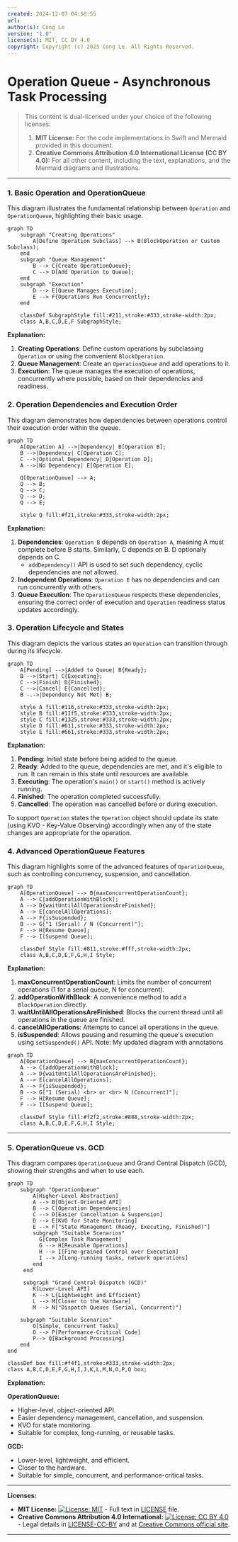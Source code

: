 ```yaml
---
created: 2024-12-07 04:58:55
url:
author(s): Cong Le
version: "1.0"
license(s): MIT, CC BY 4.0
copyright: Copyright (c) 2025 Cong Le. All Rights Reserved.
---
```



# Operation Queue - Asynchronous Task Processing
> This content is dual-licensed under your choice of the following licenses:
> 1.  **MIT License:** For the code implementations in Swift and Mermaid provided in this document.
> 2.  **Creative Commons Attribution 4.0 International License (CC BY 4.0):** For all other content, including the text, explanations, and the Mermaid diagrams and illustrations.

---

### 1. Basic Operation and OperationQueue

This diagram illustrates the fundamental relationship between `Operation` and `OperationQueue`, highlighting their basic usage.

```mermaid
graph TD
    subgraph "Creating Operations"
        A[Define Operation Subclass] --> B(BlockOperation or Custom Subclass);
    end
    subgraph "Queue Management"
        B --> C{Create OperationQueue};
        C --> D[Add Operation to Queue];
    end
    subgraph "Execution"
        D --> E[Queue Manages Execution];
        E --> F{Operations Run Concurrently};
    end
    
    classDef SubgraphStyle fill:#211,stroke:#333,stroke-width:2px;
    class A,B,C,D,E,F SubgraphStyle;

```

**Explanation:**

1. **Creating Operations**: Define custom operations by subclassing `Operation` or using the convenient `BlockOperation`.
2. **Queue Management**: Create an `OperationQueue` and add operations to it.
3. **Execution**: The queue manages the execution of operations, concurrently where possible, based on their dependencies and readiness.

### 2. Operation Dependencies and Execution Order

This diagram demonstrates how dependencies between operations control their execution order within the queue.

```mermaid
graph TD
    A[Operation A] -->|Dependency| B[Operation B];
    B -->|Dependency| C[Operation C];
    C -->|Optional Dependency| D[Operation D];
    A -->|No Dependency| E[Operation E];

    Q[OperationQueue] --> A;
    Q --> B;
    Q --> C;
    Q --> D;
    Q --> E;

    style Q fill:#f21,stroke:#333,stroke-width:2px;

```

**Explanation:**

1. **Dependencies**: `Operation B` depends on `Operation A`, meaning A must complete before B starts. Similarly, C depends on B. D optionally depends on C.
    -   `addDependency()` API is used to set such dependency, cyclic dependencies are not allowed.
2. **Independent Operations**: `Operation E` has no dependencies and can run concurrently with others.
3. **Queue Execution**: The `OperationQueue` respects these dependencies, ensuring the correct order of execution and `Operation` readiness status updates accordingly.

### 3. Operation Lifecycle and States

This diagram depicts the various states an `Operation` can transition through during its lifecycle.

```mermaid
graph TD
    A[Pending] -->|Added to Queue| B{Ready};
    B -->|Start| C{Executing};
    C -->|Finish| D{Finished};
    C -->|Cancel| E{Cancelled};
    B -.->|Dependency Not Met| B;

    style A fill:#116,stroke:#333,stroke-width:2px;
    style B fill:#11f5,stroke:#333,stroke-width:2px;
    style C fill:#1325,stroke:#333,stroke-width:2px;
    style D fill:#611,stroke:#333,stroke-width:2px;
    style E fill:#661,stroke:#333,stroke-width:2px;

```

**Explanation:**

1. **Pending**: Initial state before being added to the queue.
2. **Ready**: Added to the queue, dependencies are met, and it's eligible to run. It can remain in this state until resources are available.
3. **Executing**: The operation's `main()` or `start()` method is actively running.
4. **Finished**: The operation completed successfully.
5. **Cancelled**: The operation was cancelled before or during execution.

To support `Operation` states the `Operation` object should update its state (using KVO - Key-Value Observing) accordingly when any of the state changes are appropriate for the operation.

### 4. Advanced OperationQueue Features

This diagram highlights some of the advanced features of `OperationQueue`, such as controlling concurrency, suspension, and cancellation.

```mermaid
graph TD
    A[OperationQueue] --> B{maxConcurrentOperationCount};
    A --> C[addOperationWithBlock];
    A --> D{waitUntilAllOperationsAreFinished};
    A --> E[cancelAllOperations];
    A --> F{isSuspended};
    B --> G["1 (Serial) / N (Concurrent)"];
    F --> H[Resume Queue];
    F --> I[Suspend Queue];
    
    classDef Style fill:#811,stroke:#fff,stroke-width:2px;
    class A,B,C,D,E,F,G,H,I Style;

```

**Explanation:**

1. **maxConcurrentOperationCount**: Limits the number of concurrent operations (1 for a serial queue, N for concurrent).
2. **addOperationWithBlock**: A convenience method to add a `BlockOperation` directly.
3. **waitUntilAllOperationsAreFinished**: Blocks the current thread until all operations in the queue are finished.
4. **cancelAllOperations**: Attempts to cancel all operations in the queue.
5. **isSuspended**: Allows pausing and resuming the queue's execution using `setSuspended()` API.
 Note: 
My updated diagram with annotations

```mermaid
graph TD
    A[OperationQueue] --> B{maxConcurrentOperationCount};
    A --> C[addOperationWithBlock];
    A --> D{waitUntilAllOperationsAreFinished};
    A --> E[cancelAllOperations];
    A --> F{isSuspended};
    B --> G["1 (Serial) <br> or <br> N (Concurrent)"];
    F --> H[Resume Queue];
    F --> I[Suspend Queue];
    
    classDef Style fill:#f2f2,stroke:#888,stroke-width:2px;
    class A,B,C,D,E,F,G,H,I Style;

```



---

### 5. OperationQueue vs. GCD

This diagram compares `OperationQueue` and Grand Central Dispatch (GCD), showing their strengths and when to use each.

```mermaid
graph TD
    subgraph "OperationQueue"
        A[Higher-Level Abstraction]
        A --> B[Object-Oriented API]
        B --> C[Operation Dependencies]
        C --> D[Easier Cancellation & Suspension]
        D --> E[KVO for State Monitoring]
        E --> F["State Management (Ready, Executing, Finished)"]
        subgraph "Suitable Scenarios"
          G[Complex Task Management]
          G --> H[Reusable Operations]
          H --> I[Fine-grained Control over Execution]
          I --> J[Long-running tasks, network operations]
        end
     end

     subgraph "Grand Central Dispatch (GCD)"
        K[Lower-Level API]
        K --> L{Lightweight and Efficient}
        L --> M[Closer to the Hardware]
        M --> N["Dispatch Queues (Serial, Concurrent)"]
        
    subgraph "Suitable Scenarios"
        O[Simple, Concurrent Tasks]
        O --> P[Performance-Critical Code]
        P--> Q[Background Processing]
    end
end
    
classDef box fill:#f4f1,stroke:#333,stroke-width:2px;
class A,B,C,D,E,F,G,H,I,J,K,L,M,N,O,P,Q box;

```

**Explanation:**

**OperationQueue:**

*   Higher-level, object-oriented API.
*   Easier dependency management, cancellation, and suspension.
*   KVO for state monitoring.
*   Suitable for complex, long-running, or reusable tasks.

**GCD:**

*   Lower-level, lightweight, and efficient.
*   Closer to the hardware.
*   Suitable for simple, concurrent, and performance-critical tasks.


---
**Licenses:**

- **MIT License:**  [![License: MIT](https://img.shields.io/badge/License-MIT-yellow.svg)](LICENSE) - Full text in [LICENSE](LICENSE) file.
- **Creative Commons Attribution 4.0 International:** [![License: CC BY 4.0](https://licensebuttons.net/l/by/4.0/88x31.png)](LICENSE-CC-BY) - Legal details in [LICENSE-CC-BY](LICENSE-CC-BY) and at [Creative Commons official site](http://creativecommons.org/licenses/by/4.0/).

---